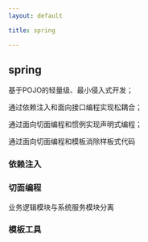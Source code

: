 ```yaml
---
layout: default

title: spring

---
```


## spring

基于POJO的轻量级、最小侵入式开发；

通过依赖注入和面向接口编程实现松耦合；

通过面向切面编程和惯例实现声明式编程；

通过面向切面编程和模板消除样板式代码

### 依赖注入

### 切面编程

业务逻辑模块与系统服务模块分离

### 模板工具




















